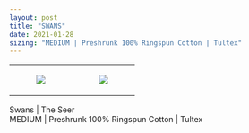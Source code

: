 ```yaml
---
layout: post
title: "SWANS"
date: 2021-01-28
sizing: "MEDIUM | Preshrunk 100% Ringspun Cotton | Tultex"
---
```




<table style="width:100%;"><tr><td style="vertical-align:top;">
      <figure class="tmblr-full" data-orig-height="2048" data-orig-width="1365" data-orig-src="https://concertshirts.netlify.app/shirts/0265/0265-01.jpg"><img src="https://64.media.tumblr.com/39fe50fc0ea472dea0497dc1838a1150/8277ba045a31962a-be/s540x810/e6fb56879123e93c671dd4c136b2c151f4ccadfd.jpg" data-orig-height="2048" data-orig-width="1365" data-orig-src="https://concertshirts.netlify.app/shirts/0265/0265-01.jpg"/></figure></td>
    <td style="vertical-align:top;">
      <figure class="tmblr-full" data-orig-height="2048" data-orig-width="1365" data-orig-src="https://concertshirts.netlify.app/shirts/0265/0265-02.jpg"><img src="https://64.media.tumblr.com/e0bd330f173fa4f9693a1cb1255b8856/8277ba045a31962a-41/s540x810/e47290fa8ce2b69808490622b9df3417d9677a44.jpg" data-orig-height="2048" data-orig-width="1365" data-orig-src="https://concertshirts.netlify.app/shirts/0265/0265-02.jpg"/></figure></td>
  </tr></table><p>
  Swans | The Seer<br/>MEDIUM | Preshrunk 100% Ringspun Cotton | Tultex
</p>
